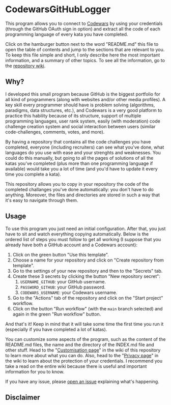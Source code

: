 # CodewarsGitHubLogger

This program allows you to connect to [Codewars](https://www.codewars.com) by using your credentials
(through the GitHub OAuth sign in option) and extract all the code of each programming language of
every kata you have completed.

Click on the hamburger button next to the word "README.md" this file to open the table of contents and
jump to the sections that are relevant to you. To keep this file simple and short, I only describe here
the most important information, and a summary of other topics. To see all the information, go to the
[repository wiki](https://github.com/JoseDeFreitas/CodewarsGitHubLogger/wiki).

## Why?

I developed this small program because GitHub is the biggest portfolio for all kind of programmers
(along with websites and/or other media profiles). A key skill every programmer should have is problem
solving (algorithms, paradigms, data structures, etc.), and Codewars is a very good platform to
practice this hability because of its structure, support of multiple programming languages, user rank
system, easily (with moderation) code challenge creation system and social interaction between users
(similar code-challenges, comments, votes, and more).

By having a repository that contains all the code challenges you have completed, everyone (including
recruiters) can see what you've done, what languages do you use with ease and your strenghts and
weaknesses. You could do this manually, but going to all the pages of solutions of all the katas you've
completed (plus more than one programming language if available) would take you a lot of time (and
you'd have to update it every time you complete a kata).

This repository allows you to copy in your repository the code of the completed challanges you've done
automatically: you don't have to do anything. Moreover, the files and directories are stored in such a
way that it's easy to navigate through them.

## Usage

To use this program you just need an initial configuration. After that, you just have to sit and watch
everything copying automatically. Below is the ordered list of steps you must follow to get all working
(I suppose that you already have both a GitHub account and a Codewars account):

1. Click on the green button "Use this template".
2. Choose a name for your repository and click on "Create repository from template".
3. Go to the settings of your new repository and then to the "Secrets" tab.
4. Create these 3 secrets by clicking the button "New repository secret":
   1. `USERNAME_GITHUB`: your GitHub username.
   2. `PASSWORD_GITHUB`: your GitHub password.
   3. `CODEWARS_USERNAME`: your Codewars username.
5. Go to the "Actions" tab of the repository and click on the "Start project" workflow.
6. Click on the button "Run workflow" (with the `main` branch selected) and again in the green "Run workflow" button.

And that's it! Keep in mind that it will take some time the first time you run it (especially if you
have completed a lot of katas).

You can customize some aspects of the program, such as the content of the README.md files,
the name and the directory of the INDEX.md file and other stuff. Head to the "[Customisation page]()" in
the wiki of this repository to learn more about what you can do. Also, head to the "[Privacy page]()" in
the wiki to learn about the protection of your credentials. I recommend you take a read on the entire
wiki because there is useful and important information for you to know.

If you have any issue, please [open an issue]() explaining what's happening.

## Disclaimer
